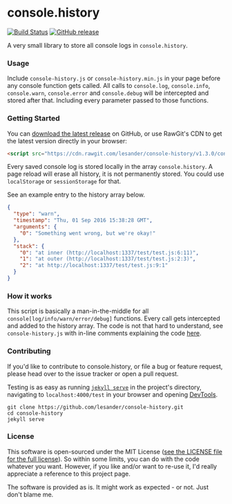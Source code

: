 # console.history

[![Build Status](https://travis-ci.org/lesander/console.history.svg?branch=master)](https://travis-ci.org/lesander/console.history)
[![GitHub release](https://img.shields.io/github/release/lesander/console.history.svg?maxAge=2592000)]()


A very small library to store all console logs in `console.history`.

### Usage
Include `console-history.js` or `console-history.min.js` in your page before any
console function gets called. All calls to `console.log`, `console.info`,
`console.warn`, `console.error` and `console.debug` will be intercepted and
stored after that. Including every parameter passed to those functions.

### Getting Started
You can [download the latest release](https://github.com/lesander/console-history/releases/latest)
on GitHub, or use RawGit's CDN to get the latest version directly in your browser:
```html
<script src="https://cdn.rawgit.com/lesander/console-history/v1.3.0/console-history.min.js"></script>
```


Every saved console log is stored locally in the array `console.history`.
A page reload will erase all history, it is not permanently stored. You could use
`localStorage` or `sessionStorage` for that.

See an example entry to the history array below.
```json
{
  "type": "warn",
  "timestamp": "Thu, 01 Sep 2016 15:38:28 GMT",
  "arguments": {
    "0": "Something went wrong, but we're okay!"
  },
  "stack": {
    "0": "at inner (http://localhost:1337/test/test.js:6:11)",
    "1": "at outer (http://localhost:1337/test/test.js:2:3)",
    "2": "at http://localhost:1337/test/test.js:9:1"
  }
}
```

### How it works
This script is basically a man-in-the-middle for all `console[log/info/warn/error/debug]` functions.
Every call gets intercepted and added to the history array. The code is not that hard to
understand, see `console-history.js` with in-line comments explaining the code [here](/console-history.js).

### Contributing
If you'd like to contribute to console.history, or file a bug or feature request,
please head over to the issue tracker or open a pull request.

Testing is as easy as running [`jekyll serve`](https://jekyllrb.com) in the project's directory,
navigating to `localhost:4000/test` in your browser and opening [DevTools](https://developer.chrome.com/devtools).
```shell
git clone https://github.com/lesander/console-history.git
cd console-history
jekyll serve
```

### License
This software is open-sourced under the MIT License ([see the LICENSE file for
the full license](/LICENSE)). So within some limits, you can do with the code whatever
you want. However, if you like and/or want to re-use it, I'd really appreciate
a reference to this project page.

The software is provided as is. It might work as expected - or not.
Just don't blame me.
